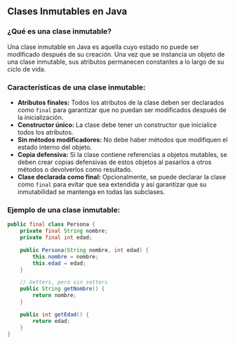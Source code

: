 ## Clases Inmutables en Java

### ¿Qué es una clase inmutable?

Una clase inmutable en Java es aquella cuyo estado no puede ser modificado después de su creación. Una vez que se instancia un objeto de una clase inmutable, sus atributos permanecen constantes a lo largo de su ciclo de vida.

### Características de una clase inmutable:

* **Atributos finales:** Todos los atributos de la clase deben ser declarados como `final` para garantizar que no puedan ser modificados después de la inicialización.
* **Constructor único:** La clase debe tener un constructor que inicialice todos los atributos.
* **Sin métodos modificadores:** No debe haber métodos que modifiquen el estado interno del objeto.
* **Copia defensiva:** Si la clase contiene referencias a objetos mutables, se deben crear copias defensivas de estos objetos al pasarlos a otros métodos o devolverlos como resultado.
* **Clase declarada como final:** Opcionalmente, se puede declarar la clase como `final` para evitar que sea extendida y así garantizar que su inmutabilidad se mantenga en todas las subclases.

### Ejemplo de una clase inmutable:

```java
public final class Persona {
    private final String nombre;
    private final int edad;

    public Persona(String nombre, int edad) {
        this.nombre = nombre;
        this.edad = edad;
    }

    // Getters, pero sin setters
    public String getNombre() {
        return nombre;
    }

    public int getEdad() {
        return edad;
    }
}
